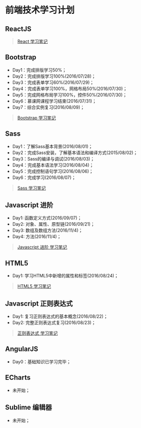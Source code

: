 # 前端技术学习计划

## ReactJS

> [React 学习笔记](https://github.com/coolhwm/learning-front-end-dev/tree/master/doc/react)


## Bootstrap
* Day1：完成排版学习50%；
* Day2：完成排版学习100%(2016/07/28)；
* Day3：完成表单学习60%(2016/07/29)；
* Day4：完成表单学习100%，网格布局50%(2016/07/30)；
* Day5：完成网格布局学习100%，控件50%(2016/07/30)；
* Day6：慕课网课程学习结束(2016/07/31)；
* Day7：综合实例复习(2016/08/09)；

> [Bootstrap 学习笔记](https://github.com/coolhwm/learning-front-end-dev/tree/master/doc/bootstrap)

## Sass
* Day1：了解Sass基本背景(2016/08/01)；
* Day2：完成Sass安装，了解基本语法和编译方式(2015/08/02)；
* Day3：Sass的编译与调试(2016/08/03)；
* Day4：完成基本语法学习(2016/08/04)；
* Day5：完成控制语句学习(2016/08/06)；
* Day6：完成学习(2016/08/07)；

> [Sass 学习笔记](https://github.com/coolhwm/learning-front-end-dev/tree/master/doc/sass)

## Javascript 进阶
* Day1: 函数定义方式(2016/09/07)；
* Day2: 对象、属性、原型链(2016/09/21)；
* Day3: 数组及数组方法(2016/11/4)；
* Day4: 方法(2016/11/4)；

> [Javascript 进阶 学习笔记](https://github.com/coolhwm/learning-front-end-dev/tree/master/doc/oop)


## HTML5
* Day1: 学习HTML5中新增的属性和标签(2016/08/24)；

> [HTML5 学习笔记](https://github.com/coolhwm/learning-front-end-dev/tree/master/doc/html5)

## Javascript 正则表达式
* Day1: 复习正则表达式的基本概念(2016/08/22)；
* Day2: 完整正则表达式复习(2016/08/23)；

> [正则表达式 学习笔记](https://github.com/coolhwm/learning-front-end-dev/tree/master/doc/regex)


## AngularJS
* Day0：基础知识已学习完毕；

## ECharts
* 未开始；

## Sublime 编辑器
* 未开始；